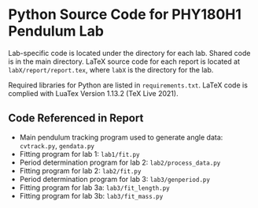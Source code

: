 # Python Source Code for PHY180H1 Pendulum Lab

Lab-specific code is located under the directory for each lab. Shared code is in the main directory.
LaTeX source code for each report is located at `labX/report/report.tex`, where `labX` is the directory for the lab.

Required libraries for Python are listed in `requirements.txt`.
LaTeX code is complied with LuaTex Version 1.13.2 (TeX Live 2021).

## Code Referenced in Report

* Main pendulum tracking program used to generate angle data: `cvtrack.py`, `gendata.py`
* Fitting program for lab 1: `lab1/fit.py`
* Period determination program for lab 2: `lab2/process_data.py`
* Fitting program for lab 2: `lab2/fit.py`
* Period determination program for lab 3: `lab3/genperiod.py`
* Fitting program for lab 3a: `lab3/fit_length.py`
* Fitting program for lab 3b: `lab3/fit_mass.py`
